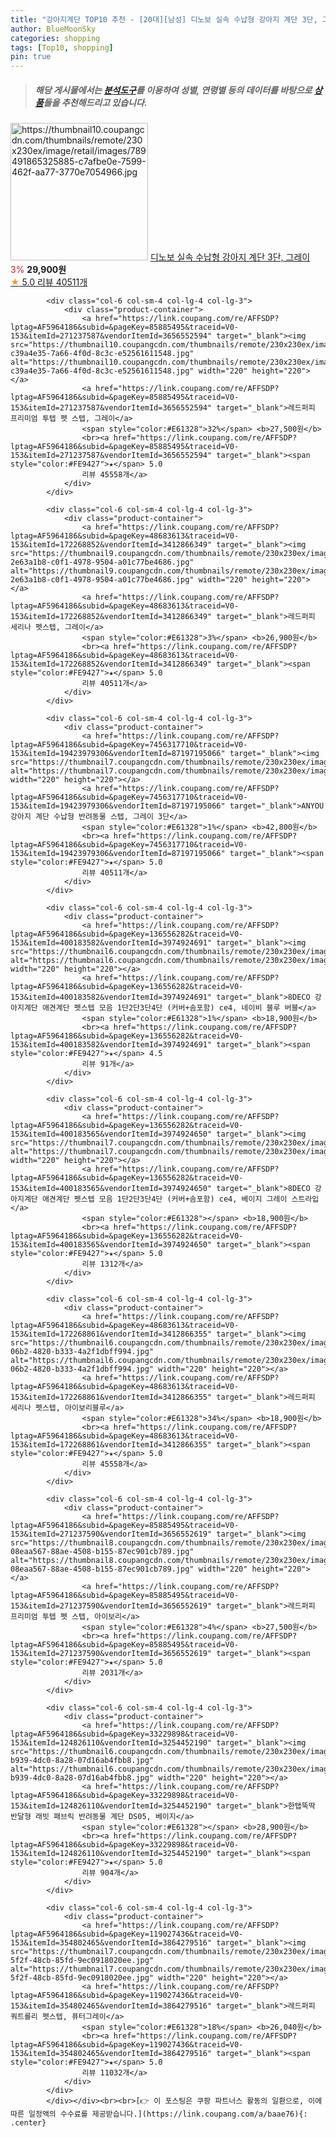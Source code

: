 ```yaml
---
title: "강아지계단 TOP10 추천 - [20대][남성] 디노보 실속 수납형 강아지 계단 3단, 그레이"
author: BlueMoonSky
categories: shopping
tags: [Top10, shopping]
pin: true
---
```


> ##### 해당 게시물에서는 [**분석도구**](https://itemscout.io/)를 이용하여 **성별**, **연령별** 등의 데이터를 바탕으로 [**상품**](https://link.coupang.com/a/baae76)들을 추천해드리고 있습니다.
<div class="container"><div class="row">
            <div class="col-6 col-sm-4 col-lg-4 col-lg-3">
                <div class="product-container">
                    <a href="https://link.coupang.com/re/AFFSDP?lptag=AF5964186&subid=&pageKey=5716401259&traceid=V0-153&itemId=9547198696&vendorItemId=76831888994" target="_blank"><img src="https://thumbnail10.coupangcdn.com/thumbnails/remote/230x230ex/image/retail/images/789491865325885-c7afbe0e-7599-462f-aa77-3770e7054966.jpg" alt="https://thumbnail10.coupangcdn.com/thumbnails/remote/230x230ex/image/retail/images/789491865325885-c7afbe0e-7599-462f-aa77-3770e7054966.jpg" width="220" height="220"></a>
                    <a href="https://link.coupang.com/re/AFFSDP?lptag=AF5964186&subid=&pageKey=5716401259&traceid=V0-153&itemId=9547198696&vendorItemId=76831888994" target="_blank">디노보 실속 수납형 강아지 계단 3단, 그레이</a>
                    <span style="color:#E61328">3%</span> <b>29,900원</b>
                    <br><a href="https://link.coupang.com/re/AFFSDP?lptag=AF5964186&subid=&pageKey=5716401259&traceid=V0-153&itemId=9547198696&vendorItemId=76831888994" target="_blank"><span style="color:#FE9427">★</span> 5.0
                    리뷰 40511개</a>
                </div>
            </div>
            
            <div class="col-6 col-sm-4 col-lg-4 col-lg-3">
                <div class="product-container">
                    <a href="https://link.coupang.com/re/AFFSDP?lptag=AF5964186&subid=&pageKey=85885495&traceid=V0-153&itemId=271237587&vendorItemId=3656552594" target="_blank"><img src="https://thumbnail10.coupangcdn.com/thumbnails/remote/230x230ex/image/retail/images/8384874374185749-c39a4e35-7a66-4f0d-8c3c-e52561611548.jpg" alt="https://thumbnail10.coupangcdn.com/thumbnails/remote/230x230ex/image/retail/images/8384874374185749-c39a4e35-7a66-4f0d-8c3c-e52561611548.jpg" width="220" height="220"></a>
                    <a href="https://link.coupang.com/re/AFFSDP?lptag=AF5964186&subid=&pageKey=85885495&traceid=V0-153&itemId=271237587&vendorItemId=3656552594" target="_blank">레드퍼피 프리미엄 투텝 펫 스텝, 그레이</a>
                    <span style="color:#E61328">32%</span> <b>27,500원</b>
                    <br><a href="https://link.coupang.com/re/AFFSDP?lptag=AF5964186&subid=&pageKey=85885495&traceid=V0-153&itemId=271237587&vendorItemId=3656552594" target="_blank"><span style="color:#FE9427">★</span> 5.0
                    리뷰 45558개</a>
                </div>
            </div>
            
            <div class="col-6 col-sm-4 col-lg-4 col-lg-3">
                <div class="product-container">
                    <a href="https://link.coupang.com/re/AFFSDP?lptag=AF5964186&subid=&pageKey=48683613&traceid=V0-153&itemId=172268852&vendorItemId=3412866349" target="_blank"><img src="https://thumbnail9.coupangcdn.com/thumbnails/remote/230x230ex/image/retail/images/211717021066769-2e63a1b8-c0f1-4978-9504-a01c77be4686.jpg" alt="https://thumbnail9.coupangcdn.com/thumbnails/remote/230x230ex/image/retail/images/211717021066769-2e63a1b8-c0f1-4978-9504-a01c77be4686.jpg" width="220" height="220"></a>
                    <a href="https://link.coupang.com/re/AFFSDP?lptag=AF5964186&subid=&pageKey=48683613&traceid=V0-153&itemId=172268852&vendorItemId=3412866349" target="_blank">레드퍼피 세리나 펫스텝, 그레이</a>
                    <span style="color:#E61328">3%</span> <b>26,900원</b>
                    <br><a href="https://link.coupang.com/re/AFFSDP?lptag=AF5964186&subid=&pageKey=48683613&traceid=V0-153&itemId=172268852&vendorItemId=3412866349" target="_blank"><span style="color:#FE9427">★</span> 5.0
                    리뷰 40511개</a>
                </div>
            </div>
            
            <div class="col-6 col-sm-4 col-lg-4 col-lg-3">
                <div class="product-container">
                    <a href="https://link.coupang.com/re/AFFSDP?lptag=AF5964186&subid=&pageKey=7456317710&traceid=V0-153&itemId=19423979306&vendorItemId=87197195066" target="_blank"><img src="https://thumbnail7.coupangcdn.com/thumbnails/remote/230x230ex/image/vendor_inventory/d230/1d44d35663ae9a72e5afd2f6e278de2b0a2c050fc0a1cc277bbb52d3ccdb.jpg" alt="https://thumbnail7.coupangcdn.com/thumbnails/remote/230x230ex/image/vendor_inventory/d230/1d44d35663ae9a72e5afd2f6e278de2b0a2c050fc0a1cc277bbb52d3ccdb.jpg" width="220" height="220"></a>
                    <a href="https://link.coupang.com/re/AFFSDP?lptag=AF5964186&subid=&pageKey=7456317710&traceid=V0-153&itemId=19423979306&vendorItemId=87197195066" target="_blank">ANYOU 강아지 계단 수납형 반려동물 스텝, 그레이 3단</a>
                    <span style="color:#E61328">1%</span> <b>42,800원</b>
                    <br><a href="https://link.coupang.com/re/AFFSDP?lptag=AF5964186&subid=&pageKey=7456317710&traceid=V0-153&itemId=19423979306&vendorItemId=87197195066" target="_blank"><span style="color:#FE9427">★</span> 5.0
                    리뷰 40511개</a>
                </div>
            </div>
            
            <div class="col-6 col-sm-4 col-lg-4 col-lg-3">
                <div class="product-container">
                    <a href="https://link.coupang.com/re/AFFSDP?lptag=AF5964186&subid=&pageKey=136556282&traceid=V0-153&itemId=400183582&vendorItemId=3974924691" target="_blank"><img src="https://thumbnail6.coupangcdn.com/thumbnails/remote/230x230ex/image/vendor_inventory/7e5b/65acad8df3b22fddcd20be308525a7da73d2f1dd598d07ea344a184b8258.jpg" alt="https://thumbnail6.coupangcdn.com/thumbnails/remote/230x230ex/image/vendor_inventory/7e5b/65acad8df3b22fddcd20be308525a7da73d2f1dd598d07ea344a184b8258.jpg" width="220" height="220"></a>
                    <a href="https://link.coupang.com/re/AFFSDP?lptag=AF5964186&subid=&pageKey=136556282&traceid=V0-153&itemId=400183582&vendorItemId=3974924691" target="_blank">8DECO 강아지계단 애견계단 펫스텝 모음 1단2단3단4단 (커버+솜포함) ce4, 네이비 블루 버블</a>
                    <span style="color:#E61328">1%</span> <b>18,900원</b>
                    <br><a href="https://link.coupang.com/re/AFFSDP?lptag=AF5964186&subid=&pageKey=136556282&traceid=V0-153&itemId=400183582&vendorItemId=3974924691" target="_blank"><span style="color:#FE9427">★</span> 4.5
                    리뷰 91개</a>
                </div>
            </div>
            
            <div class="col-6 col-sm-4 col-lg-4 col-lg-3">
                <div class="product-container">
                    <a href="https://link.coupang.com/re/AFFSDP?lptag=AF5964186&subid=&pageKey=136556282&traceid=V0-153&itemId=400183565&vendorItemId=3974924650" target="_blank"><img src="https://thumbnail7.coupangcdn.com/thumbnails/remote/230x230ex/image/vendor_inventory/dcf0/e5c2819b7e2abf247ac3e24ea4350b1523084ba250572b1976a07cc22dc4.jpg" alt="https://thumbnail7.coupangcdn.com/thumbnails/remote/230x230ex/image/vendor_inventory/dcf0/e5c2819b7e2abf247ac3e24ea4350b1523084ba250572b1976a07cc22dc4.jpg" width="220" height="220"></a>
                    <a href="https://link.coupang.com/re/AFFSDP?lptag=AF5964186&subid=&pageKey=136556282&traceid=V0-153&itemId=400183565&vendorItemId=3974924650" target="_blank">8DECO 강아지계단 애견계단 펫스텝 모음 1단2단3단4단 (커버+솜포함) ce4, 베이지 그레이 스트라입</a>
                    <span style="color:#E61328"></span> <b>18,900원</b>
                    <br><a href="https://link.coupang.com/re/AFFSDP?lptag=AF5964186&subid=&pageKey=136556282&traceid=V0-153&itemId=400183565&vendorItemId=3974924650" target="_blank"><span style="color:#FE9427">★</span> 5.0
                    리뷰 1312개</a>
                </div>
            </div>
            
            <div class="col-6 col-sm-4 col-lg-4 col-lg-3">
                <div class="product-container">
                    <a href="https://link.coupang.com/re/AFFSDP?lptag=AF5964186&subid=&pageKey=48683613&traceid=V0-153&itemId=172268861&vendorItemId=3412866355" target="_blank"><img src="https://thumbnail6.coupangcdn.com/thumbnails/remote/230x230ex/image/product/image/vendoritem/2019/03/26/3412866355/a49b2e8f-06b2-4820-b333-4a2f1dbff994.jpg" alt="https://thumbnail6.coupangcdn.com/thumbnails/remote/230x230ex/image/product/image/vendoritem/2019/03/26/3412866355/a49b2e8f-06b2-4820-b333-4a2f1dbff994.jpg" width="220" height="220"></a>
                    <a href="https://link.coupang.com/re/AFFSDP?lptag=AF5964186&subid=&pageKey=48683613&traceid=V0-153&itemId=172268861&vendorItemId=3412866355" target="_blank">레드퍼피 세리나 펫스텝, 아이보리블루</a>
                    <span style="color:#E61328">34%</span> <b>18,900원</b>
                    <br><a href="https://link.coupang.com/re/AFFSDP?lptag=AF5964186&subid=&pageKey=48683613&traceid=V0-153&itemId=172268861&vendorItemId=3412866355" target="_blank"><span style="color:#FE9427">★</span> 5.0
                    리뷰 45558개</a>
                </div>
            </div>
            
            <div class="col-6 col-sm-4 col-lg-4 col-lg-3">
                <div class="product-container">
                    <a href="https://link.coupang.com/re/AFFSDP?lptag=AF5964186&subid=&pageKey=85885495&traceid=V0-153&itemId=271237590&vendorItemId=3656552619" target="_blank"><img src="https://thumbnail8.coupangcdn.com/thumbnails/remote/230x230ex/image/retail/images/8384619314656428-08eaa567-88ae-4508-b155-87ec901cb789.jpg" alt="https://thumbnail8.coupangcdn.com/thumbnails/remote/230x230ex/image/retail/images/8384619314656428-08eaa567-88ae-4508-b155-87ec901cb789.jpg" width="220" height="220"></a>
                    <a href="https://link.coupang.com/re/AFFSDP?lptag=AF5964186&subid=&pageKey=85885495&traceid=V0-153&itemId=271237590&vendorItemId=3656552619" target="_blank">레드퍼피 프리미엄 투텝 펫 스텝, 아이보리</a>
                    <span style="color:#E61328">4%</span> <b>27,500원</b>
                    <br><a href="https://link.coupang.com/re/AFFSDP?lptag=AF5964186&subid=&pageKey=85885495&traceid=V0-153&itemId=271237590&vendorItemId=3656552619" target="_blank"><span style="color:#FE9427">★</span> 5.0
                    리뷰 2031개</a>
                </div>
            </div>
            
            <div class="col-6 col-sm-4 col-lg-4 col-lg-3">
                <div class="product-container">
                    <a href="https://link.coupang.com/re/AFFSDP?lptag=AF5964186&subid=&pageKey=33229898&traceid=V0-153&itemId=124826110&vendorItemId=3254452190" target="_blank"><img src="https://thumbnail6.coupangcdn.com/thumbnails/remote/230x230ex/image/retail/images/2017/08/24/16/9/75aba5f3-b939-4dc0-8a28-07d16ab4fbb8.jpg" alt="https://thumbnail6.coupangcdn.com/thumbnails/remote/230x230ex/image/retail/images/2017/08/24/16/9/75aba5f3-b939-4dc0-8a28-07d16ab4fbb8.jpg" width="220" height="220"></a>
                    <a href="https://link.coupang.com/re/AFFSDP?lptag=AF5964186&subid=&pageKey=33229898&traceid=V0-153&itemId=124826110&vendorItemId=3254452190" target="_blank">한탭뚝딱 반달형 래빗 패브릭 반려동물 계단 DS05, 베이지</a>
                    <span style="color:#E61328"></span> <b>28,900원</b>
                    <br><a href="https://link.coupang.com/re/AFFSDP?lptag=AF5964186&subid=&pageKey=33229898&traceid=V0-153&itemId=124826110&vendorItemId=3254452190" target="_blank"><span style="color:#FE9427">★</span> 5.0
                    리뷰 904개</a>
                </div>
            </div>
            
            <div class="col-6 col-sm-4 col-lg-4 col-lg-3">
                <div class="product-container">
                    <a href="https://link.coupang.com/re/AFFSDP?lptag=AF5964186&subid=&pageKey=119027436&traceid=V0-153&itemId=354802465&vendorItemId=3864279516" target="_blank"><img src="https://thumbnail7.coupangcdn.com/thumbnails/remote/230x230ex/image/product/image/vendoritem/2019/01/02/3864279516/6295685c-5f2f-48cb-85fd-9ec0918020ee.jpg" alt="https://thumbnail7.coupangcdn.com/thumbnails/remote/230x230ex/image/product/image/vendoritem/2019/01/02/3864279516/6295685c-5f2f-48cb-85fd-9ec0918020ee.jpg" width="220" height="220"></a>
                    <a href="https://link.coupang.com/re/AFFSDP?lptag=AF5964186&subid=&pageKey=119027436&traceid=V0-153&itemId=354802465&vendorItemId=3864279516" target="_blank">레드퍼피 쿼트롤리 펫스텝, 퓨터그레이</a>
                    <span style="color:#E61328">18%</span> <b>26,040원</b>
                    <br><a href="https://link.coupang.com/re/AFFSDP?lptag=AF5964186&subid=&pageKey=119027436&traceid=V0-153&itemId=354802465&vendorItemId=3864279516" target="_blank"><span style="color:#FE9427">★</span> 5.0
                    리뷰 11032개</a>
                </div>
            </div>
            </div></div><br><br>[👉 이 포스팅은 쿠팡 파트너스 활동의 일환으로, 이에 따른 일정액의 수수료를 제공받습니다.](https://link.coupang.com/a/baae76){: .center}